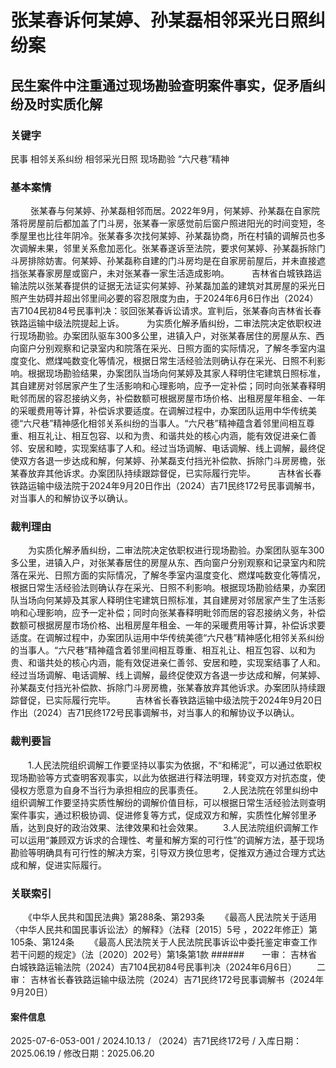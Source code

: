 # 张某春诉何某婷、孙某磊相邻采光日照纠纷案
## 民生案件中注重通过现场勘验查明案件事实，促矛盾纠纷及时实质化解
### 关键字
民事 相邻关系纠纷 相邻采光日照 现场勘验 “六尺巷”精神
### 基本案情
　　     张某春与何某婷、孙某磊相邻而居。2022年9月，何某婷、孙某磊在自家院落将房屋前后都加盖了门斗房，张某春一家感觉前后窗户照进阳光的时间变短，冬季屋里也比往年阴冷。张某春多次找何某婷、孙某磊协商，所在村镇的调解员也多次调解未果，邻里关系愈加恶化。张某春遂诉至法院，要求何某婷、孙某磊拆除门斗房排除妨害。何某婷、孙某磊称自建的门斗房均是在自家房前屋后，并未直接遮挡张某春家房屋或窗户，未对张某春一家生活造成影响。
　　    吉林省白城铁路运输法院以张某春提供的证据无法证实何某婷、孙某磊加盖的建筑对其房屋的采光日照产生妨碍并超出邻里间必要的容忍限度为由，于2024年6月6日作出（2024）吉7104民初84号民事判决：驳回张某春诉讼请求。宣判后，张某春向吉林省长春铁路运输中级法院提起上诉。
　　    为实质化解矛盾纠纷，二审法院决定依职权进行现场勘验。办案团队驱车300多公里，进镇入户，对张某春居住的房屋从东、西向窗户分别观察和记录室内和院落在采光、日照方面的实际情况，了解冬季室内温度变化、燃煤吨数变化等情况，根据日常生活经验法则确认存在采光、日照不利影响。根据现场勘验结果，办案团队当场向何某婷及其家人释明住宅建筑日照标准，其自建房对邻居家产生了生活影响和心理影响，应予一定补偿；同时向张某春释明毗邻而居的容忍接纳义务，补偿数额可根据房屋市场价格、出租房屋年租金、一年的采暖费用等计算，补偿诉求要适度。在调解过程中，办案团队运用中华传统美德“六尺巷”精神感化相邻关系纠纷的当事人。“六尺巷”精神蕴含着邻里间相互尊重、相互礼让、相互包容、以和为贵、和谐共处的核心内涵，能有效促进亲仁善邻、安居和睦，实现案结事了人和。经过当场调解、电话调解、线上调解，最终促使双方各退一步达成和解，何某婷、孙某磊支付挡光补偿款、拆除门斗房房檐，张某春放弃其他诉求。办案团队持续跟踪督促，已实际履行完毕。
　　    吉林省长春铁路运输中级法院于2024年9月20日作出（2024）吉71民终172号民事调解书，对当事人的和解协议予以确认。
### 裁判理由
　　为实质化解矛盾纠纷，二审法院决定依职权进行现场勘验。办案团队驱车300多公里，进镇入户，对张某春居住的房屋从东、西向窗户分别观察和记录室内和院落在采光、日照方面的实际情况，了解冬季室内温度变化、燃煤吨数变化等情况，根据日常生活经验法则确认存在采光、日照不利影响。根据现场勘验结果，办案团队当场向何某婷及其家人释明住宅建筑日照标准，其自建房对邻居家产生了生活影响和心理影响，应予一定补偿；同时向张某春释明毗邻而居的容忍接纳义务，补偿数额可根据房屋市场价格、出租房屋年租金、一年的采暖费用等计算，补偿诉求要适度。在调解过程中，办案团队运用中华传统美德“六尺巷”精神感化相邻关系纠纷的当事人。“六尺巷”精神蕴含着邻里间相互尊重、相互礼让、相互包容、以和为贵、和谐共处的核心内涵，能有效促进亲仁善邻、安居和睦，实现案结事了人和。经过当场调解、电话调解、线上调解，最终促使双方各退一步达成和解，何某婷、孙某磊支付挡光补偿款、拆除门斗房房檐，张某春放弃其他诉求。办案团队持续跟踪督促，已实际履行完毕。
　　吉林省长春铁路运输中级法院于2024年9月20日作出（2024）吉71民终172号民事调解书，对当事人的和解协议予以确认。
### 裁判要旨
　　1.人民法院组织调解工作要坚持以事实为依据，不“和稀泥”，可以通过依职权现场勘验等方式查明客观事实，以此为依据进行释法明理，转变双方对抗态度，使侵权方愿意为自身不当行为承担相应的民事责任。
　　2.人民法院在邻里纠纷中组织调解工作要坚持实质性解纷的调解价值目标，可以根据日常生活经验法则查明案件事实，通过积极协调、促进修复等方式，促成双方和解，实质性化解邻里矛盾，达到良好的政治效果、法律效果和社会效果。
　　3.人民法院组织调解工作可以运用“兼顾双方诉求的合理性、考量和解方案的可行性”的调解方法，基于现场勘验等明确具有可行性的解决方案，引导双方换位思考，促推双方通过合理方式达成和解，促进实际履行。
### 关联索引
　　《中华人民共和国民法典》第288条、第293条
　　《最高人民法院关于适用〈中华人民共和国民事诉讼法〉的解释》（法释〔2015〕5号 ，2022年修正）第105条、第124条 
　　《最高人民法院关于人民法院民事诉讼中委托鉴定审查工作若干问题的规定》（法〔2020〕202号）第1条第1款
######　　一审： 吉林省白城铁路运输法院（2024）吉7104民初84号民事判决（2024年6月6日）
　　二审： 吉林省长春铁路运输中级法院（2024）吉71民终172号民事调解书（2024年9月20日）
#### 案件信息
2025-07-6-053-001 / 2024.10.13 / （2024）吉71民终172号 / 入库日期：2025.06.19 / 修改日期：2025.06.20

